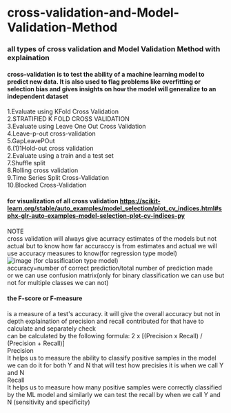 # cross-validation-and-Model-Validation-Method <br />
### all types of cross validation and Model Validation Method with explaination  
#### cross–validation is to test the ability of a machine learning model to predict new data. It is also used to flag problems like overfitting or selection bias and gives insights on how the model will generalize to an independent dataset
1.Evaluate using KFold Cross Validation <br />
2.STRATIFIED K FOLD CROSS VALIDATION <br />
3.Evaluate using Leave One Out Cross Validation <br />
4.Leave-p-out cross-validation <br />
5.GapLeavePOut <br /> 
6.(1)1Hold-out cross validation <br />
2.Evaluate using a train and a test set <br />
7.Shuffle split <br />
8.Rolling cross validation <br />
9.Time Series Split Cross-Validation <br />
10.Blocked Cross-Validation <br />
#### for visualization of all cross validation https://scikit-learn.org/stable/auto_examples/model_selection/plot_cv_indices.html#sphx-glr-auto-examples-model-selection-plot-cv-indices-py <br />
NOTE   <br />
cross validation will always give acurracy estimates of the models but not actual but to know how far accuraccy is from estimates and actual we will use accuracy measures to know(for regression type model)   <br />
![image](https://user-images.githubusercontent.com/79073189/200225870-62464510-45af-422e-b010-69ca0a26ae7b.png)
(for classification type model) <br />
accuracy=number of correct prediction/total number of prediction made  <br />
or we can use confusion matrix(only for binary classification we can use but not for multiple classes we can not) <br />
#### the F-score or F-measure  <br />
is a measure of a test's accuracy. it will give the overall accuracy but not in depth explaination of precision and recall contributed for that have to calculate and separately check <br />
can be calculated by the following formula: 2 x [(Precision x Recall) / (Precision + Recall)] <br />
Precision <br />
It helps us to measure the ability to classify positive samples in the model we can do it for both Y and N that will test how  precisies it is when we call Y and N <br />
Recall <br />
It helps us to measure how many positive samples were correctly classified by the ML model and similarly we can test the recall by  when we call Y and N (sensitivity and specificity)<br />
